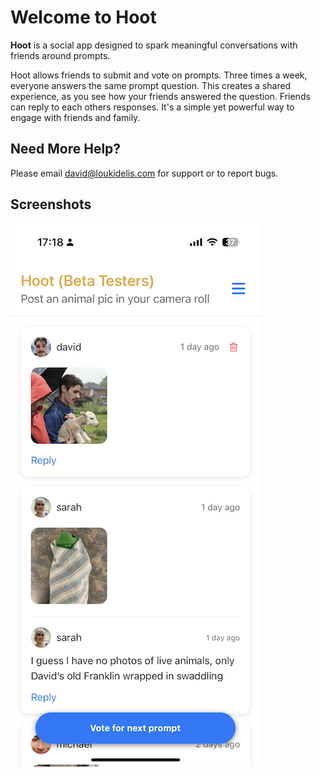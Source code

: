 # Welcome to Hoot

**Hoot** is a social app designed to spark meaningful conversations with friends around prompts.

Hoot allows friends to submit and vote on prompts. Three times a week, everyone answers the same prompt question.
This creates a shared experience, as you see how your friends answered the question. Friends can reply to each others responses.
It's a simple yet powerful way to engage with friends and family.

## Need More Help?

Please email <david@loukidelis.com> for support or to report bugs.

## Screenshots

![Screenshot](/resources/hoot-screenshot.PNG)
